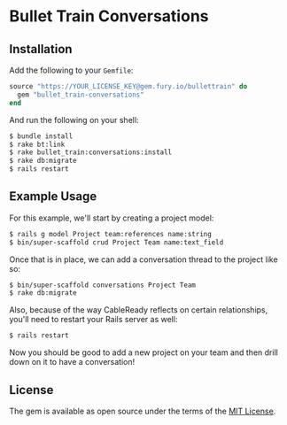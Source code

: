 # Bullet Train Conversations

## Installation

Add the following to your `Gemfile`:

```ruby
source "https://YOUR_LICENSE_KEY@gem.fury.io/bullettrain" do
  gem "bullet_train-conversations"
end
```

And run the following on your shell:

```bash
$ bundle install
$ rake bt:link
$ rake bullet_train:conversations:install
$ rake db:migrate
$ rails restart
```

## Example Usage

For this example, we'll start by creating a project model:

```bash
$ rails g model Project team:references name:string
$ bin/super-scaffold crud Project Team name:text_field
```

Once that is in place, we can add a conversation thread to the project like so:

```bash
$ bin/super-scaffold conversations Project Team
$ rake db:migrate
```

Also, because of the way CableReady reflects on certain relationships, you'll need to restart your Rails server as well:

```bash
$ rails restart
```

Now you should be good to add a new project on your team and then drill down on it to have a conversation!

## License
The gem is available as open source under the terms of the [MIT License](https://opensource.org/licenses/MIT).

